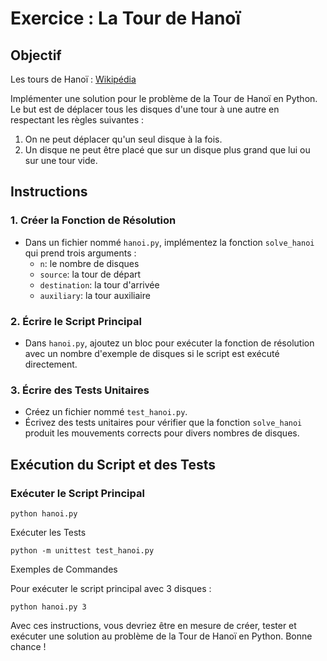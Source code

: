 # Exercice : La Tour de Hanoï

## Objectif

Les tours de Hanoï : [Wikipédia](https://fr.wikipedia.org/wiki/Tours_de_Hano%C3%AF)

Implémenter une solution pour le problème de la Tour de Hanoï en Python. Le but est de déplacer tous les disques d'une tour à une autre en respectant les règles suivantes :
1. On ne peut déplacer qu'un seul disque à la fois.
2. Un disque ne peut être placé que sur un disque plus grand que lui ou sur une tour vide.

## Instructions

### 1. Créer la Fonction de Résolution

- Dans un fichier nommé `hanoi.py`, implémentez la fonction `solve_hanoi` qui prend trois arguments :
  - `n`: le nombre de disques
  - `source`: la tour de départ
  - `destination`: la tour d'arrivée
  - `auxiliary`: la tour auxiliaire

### 2. Écrire le Script Principal

- Dans `hanoi.py`, ajoutez un bloc pour exécuter la fonction de résolution avec un nombre d'exemple de disques si le script est exécuté directement.

### 3. Écrire des Tests Unitaires

- Créez un fichier nommé `test_hanoi.py`.
- Écrivez des tests unitaires pour vérifier que la fonction `solve_hanoi` produit les mouvements corrects pour divers nombres de disques.

## Exécution du Script et des Tests

### Exécuter le Script Principal

    python hanoi.py

Exécuter les Tests

    python -m unittest test_hanoi.py

Exemples de Commandes

Pour exécuter le script principal avec 3 disques :

    python hanoi.py 3

Avec ces instructions, vous devriez être en mesure de créer, tester et exécuter une solution au problème de la Tour de Hanoï en Python. Bonne chance !